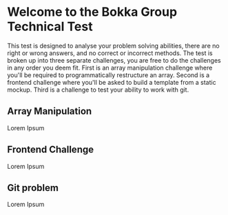 # Welcome to the Bokka Group Technical Test

This test is designed to analyse your problem solving abilities, there are no right or wrong answers, and no correct or incorrect methods. The test is broken up into three separate challenges, you are free to do the challenges in any order you deem fit. First is an array manipulation challenge where you'll be required to programmatically restructure an array. Second is a frontend challenge where you'll be asked to build a template from a static mockup. Third is a challenge to test your ability to work with git.




## Array Manipulation

Lorem Ipsum

## Frontend Challenge

Lorem Ipsum

## Git problem

Lorem Ipsum